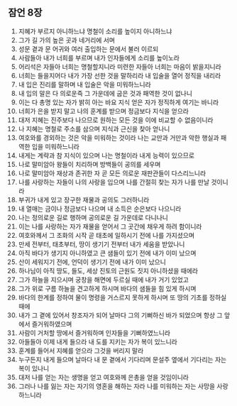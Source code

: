 ## 잠언 8장

1. 지혜가 부르지 아니하느냐 명철이 소리를 높이지 아니하느냐
2. 그가 길 가의 높은 곳과 네거리에 서며
3. 성문 곁과 문 어귀와 여러 출입하는 문에서 불러 이르되
4. 사람들아 내가 너희를 부르며 내가 인자들에게 소리를 높이노라
5. 어리석은 자들아 너희는 명철할지니라 미련한 자들아 너희는 마음이 밝을지니라
6. 너희는 들을지어다 내가 가장 선한 것을 말하리라 내 입술을 열어 정직을 내리라
7. 내 입은 진리를 말하며 내 입술은 악을 미워하느니라
8. 내 입의 말은 다 의로운즉 그 가운데에 굽은 것과 패역한 것이 없나니
9. 이는 다 총명 있는 자가 밝히 아는 바요 지식 얻은 자가 정직하게 여기는 바니라
10. 너희가 은을 받지 말고 나의 훈계를 받으며 정금보다 지식을 얻으라
11. 대저 지혜는 진주보다 나으므로 원하는 모든 것을 이에 비교할 수 없음이니라
12. 나 지혜는 명철로 주소를 삼으며 지식과 근신을 찾아 얻나니
13. 여호와를 경외하는 것은 악을 미워하는 것이라 나는 교만과 거만과 악한 행실과 패역한 입을 미워하느니라
14. 내게는 계략과 참 지식이 있으며 나는 명철이라 내게 능력이 있으므로
15. 나로 말미암아 왕들이 치리하며 방백들이 공의를 세우며
16. 나로 말미암아 재상과 존귀한 자 곧 모든 의로운 재판관들이 다스리느니라
17. 나를 사랑하는 자들이 나의 사랑을 입으며 나를 간절히 찾는 자가 나를 만날 것이니라
18. 부귀가 내게 있고 장구한 재물과 공의도 그러하니라
19. 내 열매는 금이나 정금보다 나으며 내 소득은 순은보다 나으니라
20. 나는 정의로운 길로 행하며 공의로운 길 가운데로 다니나니
21. 이는 나를 사랑하는 자가 재물을 얻어서 그 곳간에 채우게 하려 함이니라
22. 여호와께서 그 조화의 시작 곧 태초에 일하시기 전에 나를 가지셨으며
23. 만세 전부터, 태초부터, 땅이 생기기 전부터 내가 세움을 받았나니
24. 아직 바다가 생기지 아니하였고 큰 샘들이 있기 전에 내가 이미 났으며
25. 산이 세워지기 전에, 언덕이 생기기 전에 내가 이미 났으니
26. 하나님이 아직 땅도, 들도, 세상 진토의 근원도 짓지 아니하셨을 때에라
27. 그가 하늘을 지으시며 궁창을 해면에 두르실 때에 내가 거기 있었고
28. 그가 위로 구름 하늘을 견고하게 하시며 바다의 샘들을 힘 있게 하시며
29. 바다의 한계를 정하여 물이 명령을 거스르지 못하게 하시며 또 땅의 기초를 정하실 때에
30. 내가 그 곁에 있어서 창조자가 되어 날마다 그의 기뻐하신 바가 되었으며 항상 그 앞에서 즐거워하였으며
31. 사람이 거처할 땅에서 즐거워하며 인자들을 기뻐하였느니라
32. 아들들아 이제 내게 들으라 내 도를 지키는 자가 복이 있느니라
33. 훈계를 들어서 지혜를 얻으라 그것을 버리지 말라
34. 누구든지 내게 들으며 날마다 내 문 곁에서 기다리며 문설주 옆에서 기다리는 자는 복이 있나니
35. 대저 나를 얻는 자는 생명을 얻고 여호와께 은총을 얻을 것임이니라
36. 그러나 나를 잃는 자는 자기의 영혼을 해하는 자라 나를 미워하는 자는 사망을 사랑하느니라